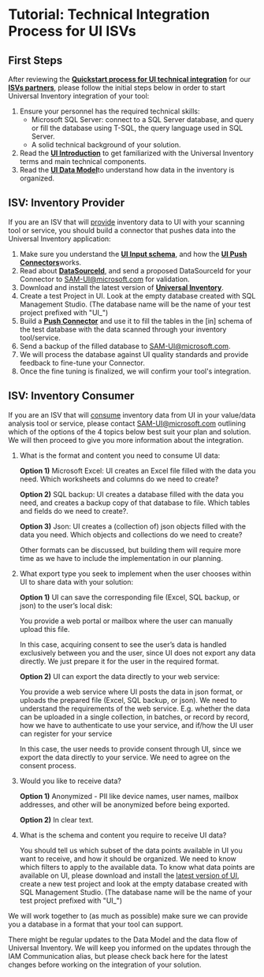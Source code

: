 # Tutorial: Technical Integration Process for UI ISVs

## First Steps

After reviewing the [**Quickstart process for UI technical integration**](../../Quickstarts/ISV.md) for our [**ISVs partners**](../../Overview/key-users.md), please follow the initial steps below in order to start Universal Inventory integration of your tool:

1. Ensure your personnel has the required technical skills:
   - Microsoft SQL Server: connect to a SQL Server database, and query or fill the database using T-SQL, the query language used in SQL Server.
   - A solid technical background of your solution.
2. Read the [**UI Introduction**](../UI/introduction.md) to get familiarized with the Universal Inventory terms and main technical components.
3. Read the [**UI Data Model**](Data_Model.md)​ to understand how data in the inventory is organized.​

## ISV: Inventory Provider

If you are an ISV that will <ins>provide</ins> inventory data to UI with your scanning tool or service, you should build a connector that pushes data into the Universal Inventory application:

1. Make sure you understand the [**UI Input schema**](Input_Schema.md), and how the [**UI Push Connectors**](Push_Connectors.md)​ works.
2. Read about [**DataSourceId**](Input_Schema.md#markdown-header-dataSourceId), and send a proposed DataSourceId​ for your Connector to SAM-UI@microsoft.com for validation.
3. Download and install the latest version of [**Universal Inventory**](https://aka.ms/DownloadUI).
4. Create a test Project in UI. Look at the empty database created with SQL Management Studio. (The database name will be the name of your test project prefixed with "UI_")
5. Build a [**Push Connector**](Push_Connectors.md) and use it to fill the tables in the [in] schema of the test database with the data scanned through your inventory tool/service.
6. Send a backup of the filled database to SAM-UI@microsoft.com.
7. We will process the database against ​UI quality standards and provide feedback to fine-tune your Connector.
8. Once the fine tuning is finalized, we will confirm your tool's integration.

## ISV: Inventory Consumer

If you are an ISV that will <ins>consume</ins> inventory data from UI in your value/data analysis tool or service, please contact SAM-UI@microsoft.com outlining which of the options of the 4 topics below best suit your plan and solution. We will then proceed to give you more information about the integration.

1. What is the format and content you need to consume UI data:  

   **Option 1)** Microsoft Excel: UI creates an Excel file filled with the data you need. Which worksheets and columns do we need to create?

   **Option 2)** SQL backup: UI creates a database filled with the data you need, and creates a backup copy of that database to file. Which tables and fields do we need to create?.

   **Option 3)** Json: UI creates a (collection of) json objects filled with the data you need. Which objects and collections do we need to create?

   Other formats can be discussed, but building them will require more time as we have to include the implementation in our planning.

2. What export type you seek to implement when the user chooses within UI to share data with your solution:

   **Option 1)** UI can save the corresponding file (Excel, SQL backup, or json) to the user’s local disk:  

     You provide a web portal or mailbox where the user can manually upload    this file.  

    In this case, acquiring consent to see the user’s data is handled exclusively between you and the user, since UI does not export any data directly. We just prepare it for the user in the required format.  

    **Option 2)** UI can export the data directly to your web service:  
  
    You provide a web service where UI posts the data in json format, or uploads the prepared file (Excel, SQL backup, or json). We need to understand the requirements of the web service. E.g. whether the data can be uploaded in a single collection, in batches, or record by record, how we have to authenticate to use your service, and if/how the UI user can register for your service  

    In this case, the user needs to provide consent through UI, since we export the data directly to your service. We need to agree on the consent process.
3. Would you like to receive data?  

   **Option 1)** Anonymized - PII like device names, user names, mailbox addresses, and other will be anonymized before being exported.  

   **Option 2)** In clear text.
4. What is the schema and content you require to receive UI data?  

   You should tell us which subset of the data points available in UI you want to receive, and how it should be organized. We need to know which filters to apply to the available data. To know what data points are available on UI, please download and install the [latest version of UI](https://aka.ms/DownloadUI), create a new test project and look at the empty database created with SQL Management Studio. (The database name will be the name of your test project prefixed with "UI_")

  We will  work together to (as much as possible) make sure we can provide you a database in a format that your tool can support.

T​here might be regular updates to the Data Model and the data flow of Universal Inventory. We will keep you informed on the updates through the IAM Communication alias, but please check back here for the latest changes before working on the integration of your solution.